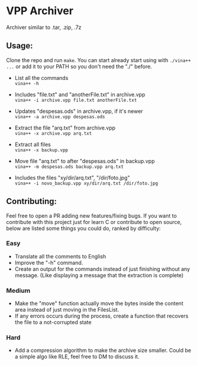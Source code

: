 # VPP Archiver
Archiver similar to .tar, .zip, .7z

## Usage: 
Clone the repo and run ```make```. You can start already start using with ```./vina++ ...``` or add it to your PATH
so you don't need the "./" before.

- List all the commands  
```vina++ -h```

- Includes "file.txt" and "anotherFile.txt" in archive.vpp  
```vina++ -i archive.vpp file.txt anotherFile.txt```

- Updates "despesas.ods" in archive.vpp, if it's newer  
```vina++ -a archive.vpp despesas.ods```

- Extract the file "arq.txt" from archive.vpp  
```vina++ -x archive.vpp arq.txt```

- Extract all files  
```vina++ -x backup.vpp```

- Move file "arq.txt" to after "despesas.ods" in backup.vpp  
```vina++ -m despesas.ods backup.vpp arq.txt```

- Includes the files "xy/dir/arq.txt", "/dir/foto.jpg"   
```vina++ -i novo_backup.vpp xy/dir/arq.txt /dir/foto.jpg```


## Contributing:
Feel free to open a PR adding new features/fixing bugs. If you want to contribute with this project just for learn C or
contribute to open source, below are listed some things you could do, ranked by difficulty:

### Easy
- Translate all the comments to English
- Improve the "-h" command.
- Create an output for the commands instead of just finishing without any message. (Like displaying a message that the extraction is complete)

### Medium
- Make the "move" function actually move the bytes inside the content area instead of just moving in the FilesList.
- If any errors occurs during the process, create a function that recovers the file to a not-corrupted state

### Hard
- Add a compression algorithm to make the archive size smaller. Could be a simple algo like RLE, feel free to DM to discuss it.

